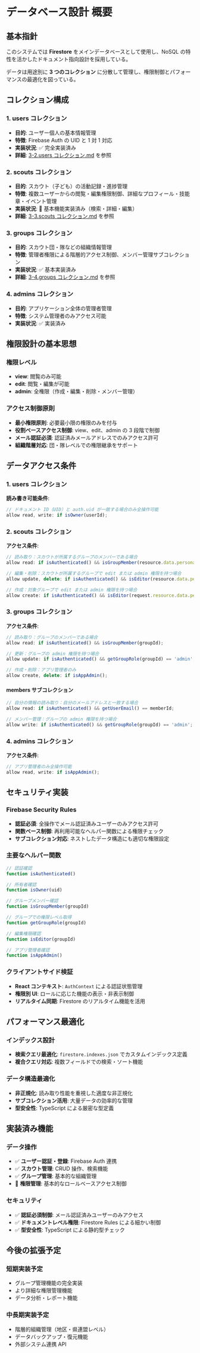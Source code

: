# データベース設計 概要

## 基本指針

このシステムでは **Firestore** をメインデータベースとして使用し、NoSQL の特性を活かしたドキュメント指向設計を採用している。

データは用途別に **3 つのコレクション** に分散して管理し、権限制御とパフォーマンスの最適化を図っている。

## コレクション構成

### 1. users コレクション

- **目的**: ユーザー個人の基本情報管理
- **特徴**: Firebase Auth の UID と 1 対 1 対応
- **実装状況**: ✅ 完全実装済み
- **詳細**: [3-2.users コレクション.md](./3-2.usersコレクション.md) を参照

### 2. scouts コレクション

- **目的**: スカウト（子ども）の活動記録・進捗管理
- **特徴**: 複数ユーザーからの閲覧・編集権限制御、詳細なプロフィール・技能章・イベント管理
- **実装状況**: 🚧 基本機能実装済み（検索・詳細・編集）
- **詳細**: [3-3.scouts コレクション.md](./3-3.scoutsコレクション.md) を参照

### 3. groups コレクション

- **目的**: スカウト団・隊などの組織情報管理
- **特徴**: 管理者権限による階層的アクセス制御、メンバー管理サブコレクション
- **実装状況**: ✅ 基本実装済み
- **詳細**: [3-4.groups コレクション.md](./3-4.groupsコレクション.md) を参照

### 4. admins コレクション

- **目的**: アプリケーション全体の管理者管理
- **特徴**: システム管理者のみアクセス可能
- **実装状況**: ✅ 実装済み

## 権限設計の基本思想

### 権限レベル

- **view**: 閲覧のみ可能
- **edit**: 閲覧・編集が可能
- **admin**: 全権限（作成・編集・削除・メンバー管理）

### アクセス制御原則

- **最小権限原則**: 必要最小限の権限のみを付与
- **役割ベースアクセス制御**: view、edit、admin の 3 段階で制御
- **メール認証必須**: 認証済みメールアドレスでのみアクセス許可
- **組織階層対応**: 団・隊レベルでの権限継承をサポート

## データアクセス条件

### 1. users コレクション

**読み書き可能条件**:

```javascript
// ドキュメント ID（UID）と auth.uid が一致する場合のみ全操作可能
allow read, write: if isOwner(userId);
```

### 2. scouts コレクション

**アクセス条件**:

```javascript
// 読み取り：スカウトが所属するグループのメンバーである場合
allow read: if isAuthenticated() && isGroupMember(resource.data.personal.belongs);

// 編集・削除：スカウトが所属するグループで edit または admin 権限を持つ場合
allow update, delete: if isAuthenticated() && isEditor(resource.data.personal.belongs);

// 作成：対象グループで edit または admin 権限を持つ場合
allow create: if isAuthenticated() && isEditor(request.resource.data.personal.belongs);
```

### 3. groups コレクション

**アクセス条件**:

```javascript
// 読み取り：グループのメンバーである場合
allow read: if isAuthenticated() && isGroupMember(groupId);

// 更新：グループの admin 権限を持つ場合
allow update: if isAuthenticated() && getGroupRole(groupId) == 'admin';

// 作成・削除：アプリ管理者のみ
allow create, delete: if isAppAdmin();
```

#### members サブコレクション

```javascript
// 自分の情報の読み取り：自分のメールアドレスと一致する場合
allow read: if isAuthenticated() && getUserEmail() == memberId;

// メンバー管理：グループの admin 権限を持つ場合
allow write: if isAuthenticated() && getGroupRole(groupId) == 'admin';
```

### 4. admins コレクション

**アクセス条件**:

```javascript
// アプリ管理者のみ全操作可能
allow read, write: if isAppAdmin();
```

## セキュリティ実装

### Firebase Security Rules

- **認証必須**: 全操作でメール認証済みユーザーのみアクセス許可
- **関数ベース制御**: 再利用可能なヘルパー関数による権限チェック
- **サブコレクション対応**: ネストしたデータ構造にも適切な権限設定

### 主要なヘルパー関数

```javascript
// 認証確認
function isAuthenticated()

// 所有者確認
function isOwner(uid)

// グループメンバー確認
function isGroupMember(groupId)

// グループでの権限レベル取得
function getGroupRole(groupId)

// 編集権限確認
function isEditor(groupId)

// アプリ管理者確認
function isAppAdmin()
```

### クライアントサイド検証

- **React コンテキスト**: `AuthContext` による認証状態管理
- **権限別 UI**: ロールに応じた機能の表示・非表示制御
- **リアルタイム同期**: Firestore のリアルタイム機能を活用

## パフォーマンス最適化

### インデックス設計

- **検索クエリ最適化**: `firestore.indexes.json` でカスタムインデックス定義
- **複合クエリ対応**: 複数フィールドでの検索・ソート機能

### データ構造最適化

- **非正規化**: 読み取り性能を重視した適度な非正規化
- **サブコレクション活用**: 大量データの効率的な管理
- **型安全性**: TypeScript による厳密な型定義

## 実装済み機能

### データ操作

- ✅ **ユーザー認証・登録**: Firebase Auth 連携
- ✅ **スカウト管理**: CRUD 操作、検索機能
- ✅ **グループ管理**: 基本的な組織管理
- 🚧 **権限管理**: 基本的なロールベースアクセス制御

### セキュリティ

- ✅ **認証必須制御**: メール認証済みユーザーのみアクセス
- ✅ **ドキュメントレベル権限**: Firestore Rules による細かい制御
- ✅ **型安全性**: TypeScript による静的型チェック

## 今後の拡張予定

### 短期実装予定

- グループ管理機能の完全実装
- より詳細な権限管理機能
- データ分析・レポート機能

### 中長期実装予定

- 階層的組織管理（地区・県連盟レベル）
- データバックアップ・復元機能
- 外部システム連携 API

